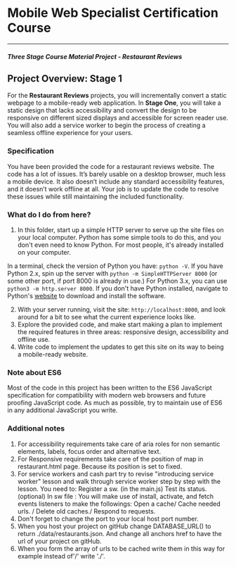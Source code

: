 # Mobile Web Specialist Certification Course
---
#### _Three Stage Course Material Project - Restaurant Reviews_

## Project Overview: Stage 1

For the **Restaurant Reviews** projects, you will incrementally convert a static webpage to a mobile-ready web application. In **Stage One**, you will take a static design that lacks accessibility and convert the design to be responsive on different sized displays and accessible for screen reader use. You will also add a service worker to begin the process of creating a seamless offline experience for your users.

### Specification

You have been provided the code for a restaurant reviews website. The code has a lot of issues. It’s barely usable on a desktop browser, much less a mobile device. It also doesn’t include any standard accessibility features, and it doesn’t work offline at all. Your job is to update the code to resolve these issues while still maintaining the included functionality.

### What do I do from here?

1. In this folder, start up a simple HTTP server to serve up the site files on your local computer. Python has some simple tools to do this, and you don't even need to know Python. For most people, it's already installed on your computer.

In a terminal, check the version of Python you have: `python -V`. If you have Python 2.x, spin up the server with `python -m SimpleHTTPServer 8000` (or some other port, if port 8000 is already in use.) For Python 3.x, you can use `python3 -m http.server 8000`. If you don't have Python installed, navigate to Python's [website](https://www.python.org/) to download and install the software.

2. With your server running, visit the site: `http://localhost:8000`, and look around for a bit to see what the current experience looks like.
3. Explore the provided code, and make start making a plan to implement the required features in three areas: responsive design, accessibility and offline use.
4. Write code to implement the updates to get this site on its way to being a mobile-ready website.

### Note about ES6

Most of the code in this project has been written to the ES6 JavaScript specification for compatibility with modern web browsers and future proofing JavaScript code. As much as possible, try to maintain use of ES6 in any additional JavaScript you write.

### Additional notes

1. For accessibility requirements take care of aria roles for non semantic elements, labels, focus order and alternative text.
2. For Responsive requirements take care of the position of map in restaurant.html page. Because its position is set to fixed.
3. For service workers and cash part try to revise "introducing service worker" lesson and walk through service worker step by step with the lesson. You need to: Register a sw. (in the main.js) Test its status.(optional) In sw file : You will make use of install, activate, and fetch events listeners to make the followings: Open a cache/ Cache needed urls. / Delete old caches./ Respond to requests.
4. Don't forget to change the port to your local host port number.
5. When you host your project on gitHub change DATABASE_URL() to return ./data/restaurants.json. And change all anchors href to have the url of your project on gitHub.
6. When you form the array of urls to be cached write them in this way for example instead of'/' write './'.
